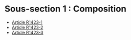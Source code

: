 # Sous-section 1 : Composition

* [Article R1423-1](./LEGIARTI000018536829.md)
* [Article R1423-2](./LEGIARTI000018925650.md)
* [Article R1423-3](./LEGIARTI000018536825.md)
